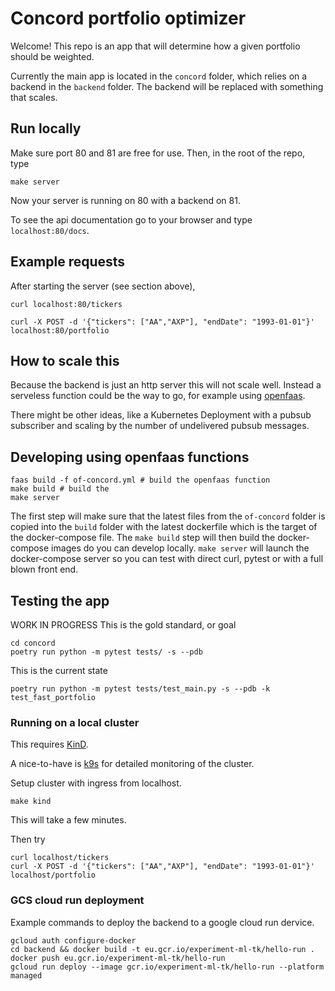 
# Concord portfolio optimizer
Welcome!
This repo is an app that will determine how a given portfolio should be weighted.

Currently the main app is located in the `concord` folder, which relies on a backend in the `backend` folder. The backend will be replaced with something that scales.

## Run locally
Make sure port 80 and 81 are free for use. Then, in the root of the repo, type
```
make server
```
Now your server is running on 80 with a backend on 81.

To see the api documentation go to your browser and type `localhost:80/docs`.

## Example requests

After starting the server (see section above),
```
curl localhost:80/tickers
```

```
curl -X POST -d '{"tickers": ["AA","AXP"], "endDate": "1993-01-01"}' localhost:80/portfolio
```

## How to scale this

Because the backend is just an http server this will not scale well. Instead a serveless function could be the way to go, for example using [openfaas](https://www.openfaas.com/).

There might be other ideas, like a Kubernetes Deployment with a pubsub subscriber and scaling by the number of undelivered pubsub messages.

## Developing using openfaas functions

```
faas build -f of-concord.yml # build the openfaas function
make build # build the 
make server
```

The first step will make sure that the latest files from the `of-concord` folder is copied into the `build` folder with the latest dockerfile which is the target of the docker-compose file. The `make build` step will then build the docker-compose images do you can develop locally. `make server` will launch the docker-compose server so you can test with direct curl, pytest or with a full blown front end.

## Testing the app

WORK IN PROGRESS
This is the gold standard, or goal
```
cd concord
poetry run python -m pytest tests/ -s --pdb
```

This is the current state
```
poetry run python -m pytest tests/test_main.py -s --pdb -k test_fast_portfolio
```


### Running on a local cluster

This requires [KinD](https://kind.sigs.k8s.io/docs/user/quick-start/#installation).

A nice-to-have is [k9s](https://github.com/derailed/k9s) for detailed monitoring of the cluster.

Setup cluster with ingress from localhost.
```
make kind
```
This will take a few minutes.

Then try
```
curl localhost/tickers
curl -X POST -d '{"tickers": ["AA","AXP"], "endDate": "1993-01-01"}' localhost/portfolio
```


### GCS cloud run deployment
Example commands to deploy the backend to a google cloud run dervice.
```
gcloud auth configure-docker
cd backend && docker build -t eu.gcr.io/experiment-ml-tk/hello-run .
docker push eu.gcr.io/experiment-ml-tk/hello-run
gcloud run deploy --image gcr.io/experiment-ml-tk/hello-run --platform managed
```